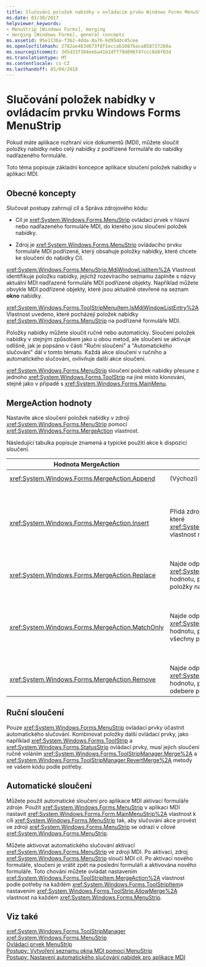 ```yaml
---
title: Slučování položek nabídky v ovládacím prvku Windows Forms MenuStrip
ms.date: 03/30/2017
helpviewer_keywords:
- MenuStrip [Windows Forms], merging
- merging [Windows Forms], general concepts
ms.assetid: 95e113ba-f362-4dda-8a76-6d95ddc45cee
ms.openlocfilehash: 2782ae483d673f8f1eccab10876aca858737260a
ms.sourcegitcommit: 3d5d33f384eeba41b2dff79d096f47ccc8d8f03d
ms.translationtype: MT
ms.contentlocale: cs-CZ
ms.lasthandoff: 05/04/2018
---
```

# <a name="merging-menu-items-in-the-windows-forms-menustrip-control"></a>Slučování položek nabídky v ovládacím prvku Windows Forms MenuStrip
Pokud máte aplikace rozhraní více dokumentů (MDI), můžete sloučit položky nabídky nebo celý nabídky z podřízené formuláře do nabídky nadřazeného formuláře.  
  
 Toto téma popisuje základní koncepce aplikace sloučení položek nabídky v aplikaci MDI.  
  
## <a name="general-concepts"></a>Obecné koncepty  
 Slučovat postupy zahrnují cíl a Správa zdrojového kódu:  
  
-   Cíl je <xref:System.Windows.Forms.MenuStrip> ovládací prvek v hlavní nebo nadřazeného formuláře MDI, do kterého jsou sloučení položek nabídky.  
  
-   Zdroj je <xref:System.Windows.Forms.MenuStrip> ovládacího prvku formuláře MDI podřízené, který obsahuje položky nabídky, které chcete ke sloučení do nabídky Cíl.  
  
 <xref:System.Windows.Forms.MenuStrip.MdiWindowListItem%2A> Vlastnost identifikuje položku nabídky, jejichž rozevíracího seznamu zaplníte s názvy aktuální MDI nadřazené formuláře MDI podřízené objekty. Například můžete obvykle MDI podřízené objekty, které jsou aktuálně otevřené na seznam **okno** nabídky.  
  
 <xref:System.Windows.Forms.ToolStripMenuItem.IsMdiWindowListEntry%2A> Vlastnost uvedeno, které pocházejí položek nabídky <xref:System.Windows.Forms.MenuStrip> na podřízené formuláře MDI.  
  
 Položky nabídky můžete sloučit ručně nebo automaticky. Sloučení položek nabídky v stejným způsobem jako u obou metod, ale sloučení se aktivuje odlišně, jak je popsáno v části "Ruční sloučení" a "Automatického slučování" dál v tomto tématu. Každá akce sloučení v ručního a automatického slučování, ovlivňuje další akce sloučení.  
  
 <xref:System.Windows.Forms.MenuStrip> sloučení položek nabídky přesune z jednoho <xref:System.Windows.Forms.ToolStrip> na jiné místo klonování, stejně jako v případě s <xref:System.Windows.Forms.MainMenu>.  
  
## <a name="mergeaction-values"></a>MergeAction hodnoty  
 Nastavíte akce sloučení položek nabídky v zdroji <xref:System.Windows.Forms.MenuStrip> pomocí <xref:System.Windows.Forms.MergeAction> vlastnost.  
  
 Následující tabulka popisuje znamená a typické použití akce k dispozici sloučení.  
  
|Hodnota MergeAction|Popis|Typické použití|  
|-----------------------|-----------------|-----------------|  
|<xref:System.Windows.Forms.MergeAction.Append>|(Výchozí) Přidá zdroj položku na konec kolekce položek cíl.|Přidání položek nabídky na konec v nabídce, když je aktivován některých součástí programu.|  
|<xref:System.Windows.Forms.MergeAction.Insert>|Přidá zdroj položku do kolekce cílová položka v umístění, které <xref:System.Windows.Forms.ToolStripItem.MergeIndex%2A> vlastnost nastavte u položky zdroje.|Přidání položek nabídky na střed nebo na začátku v nabídce, když je aktivován některých součástí programu.<br /><br /> Pokud hodnota <xref:System.Windows.Forms.ToolStripItem.MergeIndex%2A> je stejný pro obě položky nabídky, přidají se v obráceném pořadí. Nastavit <xref:System.Windows.Forms.ToolStripItem.MergeIndex%2A> správně zachovat původní pořadí.|  
|<xref:System.Windows.Forms.MergeAction.Replace>|Najde odpovídající text nebo používá <xref:System.Windows.Forms.ToolStripItem.MergeIndex%2A> hodnotu, pokud žádná shoda text nenajde a odpovídající položky nabídky Cíl nahradí položku nabídky zdroje.|Nahraďte položku nabídky Cíl s položku nabídky zdroje se stejným názvem, který nemá něco jiného.|  
|<xref:System.Windows.Forms.MergeAction.MatchOnly>|Najde odpovídající text nebo používá <xref:System.Windows.Forms.ToolStripItem.MergeIndex%2A> hodnotu, pokud žádná shoda text nenajde a potom přidá všechny položky rozevíracího seznamu ve zdroji k cíli.|Vytváření struktury nabídky, která vloží nebo přidá položek nabídky do podnabídky nebo odebere podnabídky položky nabídky. Například můžete přidat položku nabídky z podřízeného MDI do hlavního <xref:System.Windows.Forms.MenuStrip> **uložit jako** nabídky.<br /><br /> <xref:System.Windows.Forms.MergeAction.MatchOnly> Umožňuje procházet strukturou nabídky bez provedení akce. Poskytuje způsob, jak vyhodnotit dalších položek.|  
|<xref:System.Windows.Forms.MergeAction.Remove>|Najde odpovídající text nebo používá <xref:System.Windows.Forms.ToolStripItem.MergeIndex%2A> hodnotu, pokud žádná shoda textu se nachází a pak odebere položku z cíle.|Odebrání položky nabídky z cíle <xref:System.Windows.Forms.MenuStrip>.|  
  
## <a name="manual-merging"></a>Ruční sloučení  
 Pouze <xref:System.Windows.Forms.MenuStrip> ovládací prvky účastnit automatického slučování. Kombinovat položky další ovládací prvky, jako například <xref:System.Windows.Forms.ToolStrip> a <xref:System.Windows.Forms.StatusStrip> ovládací prvky, musí jejich sloučení ručně voláním <xref:System.Windows.Forms.ToolStripManager.Merge%2A> a <xref:System.Windows.Forms.ToolStripManager.RevertMerge%2A> metody ve vašem kódu podle potřeby.  
  
## <a name="automatic-merging"></a>Automatické sloučení  
 Můžete použít automatické sloučení pro aplikace MDI aktivací formuláře zdroje. Použít <xref:System.Windows.Forms.MenuStrip> v aplikaci MDI nastavit <xref:System.Windows.Forms.Form.MainMenuStrip%2A> vlastnost k cíli <xref:System.Windows.Forms.MenuStrip> tak, aby slučování akce provést ve zdroji <xref:System.Windows.Forms.MenuStrip> se odrazí v cílové <xref:System.Windows.Forms.MenuStrip>.  
  
 Můžete aktivovat automatického slučování aktivací <xref:System.Windows.Forms.MenuStrip> ve zdroji MDI. Po aktivaci, zdroj <xref:System.Windows.Forms.MenuStrip> sloučí MDI cíl. Po aktivaci nového formuláře, sloučení je vrátit zpět na poslední formuláři a aktivována nového formuláře. Toto chování můžete ovládat nastavením <xref:System.Windows.Forms.ToolStripItem.MergeAction%2A> vlastnost podle potřeby na každém <xref:System.Windows.Forms.ToolStripItem>a nastavením <xref:System.Windows.Forms.ToolStrip.AllowMerge%2A> vlastnost na každém <xref:System.Windows.Forms.MenuStrip>.  
  
## <a name="see-also"></a>Viz také  
 <xref:System.Windows.Forms.ToolStripManager>  
 <xref:System.Windows.Forms.MenuStrip>  
 [Ovládací prvek MenuStrip](../../../../docs/framework/winforms/controls/menustrip-control-windows-forms.md)  
 [Postupy: Vytvoření seznamu okna MDI pomocí MenuStrip](../../../../docs/framework/winforms/controls/how-to-create-an-mdi-window-list-with-menustrip-windows-forms.md)  
 [Postupy: Nastavení automatického slučování nabídek pro aplikace MDI](../../../../docs/framework/winforms/controls/how-to-set-up-automatic-menu-merging-for-mdi-applications.md)
